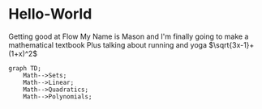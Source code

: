 # Hello-World
Getting good at Flow
My Name is Mason and I'm finally going to make a mathematical textbook
Plus talking about running and yoga
 $\sqrt{3x-1}+(1+x)^2$
```mermaid
graph TD;
    Math-->Sets;
    Math-->Linear;
    Math-->Quadratics;
    Math-->Polynomials;
```

